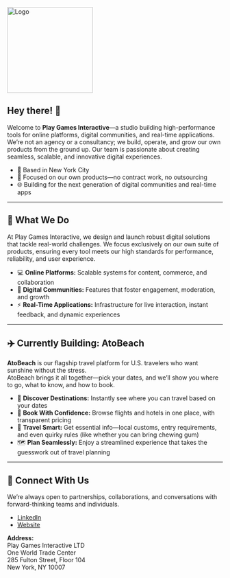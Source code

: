 <img src="assets/banner-animated.gif" alt="Logo" width="200" height="200" />

## Hey there! 👋

Welcome to **Play Games Interactive**—a studio building high-performance tools for online platforms, digital communities, and real-time applications. We’re not an agency or a consultancy; we build, operate, and grow our own products from the ground up. Our team is passionate about creating seamless, scalable, and innovative digital experiences.

- 🗽 Based in New York City  
- 🚀 Focused on our own products—no contract work, no outsourcing  
- 🌐 Building for the next generation of digital communities and real-time apps

---

## 🚩 What We Do

At Play Games Interactive, we design and launch robust digital solutions that tackle real-world challenges. We focus exclusively on our own suite of products, ensuring every tool meets our high standards for performance, reliability, and user experience.

- 💻 **Online Platforms:** Scalable systems for content, commerce, and collaboration  
- 🤝 **Digital Communities:** Features that foster engagement, moderation, and growth  
- ⚡ **Real-Time Applications:** Infrastructure for live interaction, instant feedback, and dynamic experiences

---

## ✈️ Currently Building: AtoBeach

**AtoBeach** is our flagship travel platform for U.S. travelers who want sunshine without the stress.  
AtoBeach brings it all together—pick your dates, and we’ll show you where to go, what to know, and how to book.

- 🌴 **Discover Destinations:** Instantly see where you can travel based on your dates  
- 🏨 **Book With Confidence:** Browse flights and hotels in one place, with transparent pricing  
- 🧳 **Travel Smart:** Get essential info—local customs, entry requirements, and even quirky rules (like whether you can bring chewing gum)  
- 🗺️ **Plan Seamlessly:** Enjoy a streamlined experience that takes the guesswork out of travel planning

---

## 🤝 Connect With Us

We’re always open to partnerships, collaborations, and conversations with forward-thinking teams and individuals.

- [LinkedIn](https://www.linkedin.com/company/playgamesinteractive/)
- [Website](https://playgamesinteractive.com/)

**Address:**  
Play Games Interactive LTD  
One World Trade Center  
285 Fulton Street, Floor 104  
New York, NY 10007
